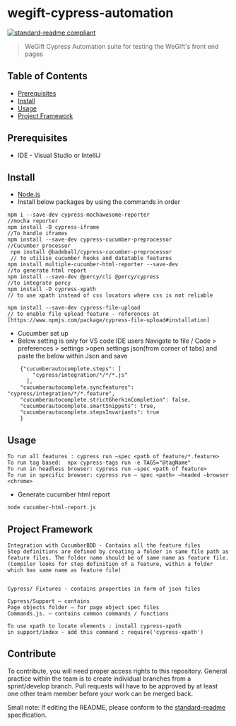 # wegift-cypress-automation

[![standard-readme compliant](https://img.shields.io/badge/standard--readme-OK-green.svg?style=flat-square)](https://github.com/RichardLitt/standard-readme)

> WeGift Cypress Automation suite for testing the WeGift's front end pages

## Table of Contents

- [Prerequisites](#Prerequisites)
- [Install](#install)
- [Usage](#usage)
- [Project Framework](#project-framework)

## Prerequisites

* IDE - Visual Studio or IntelliJ


## Install

* [Node.js](https://nodejs.org/en/download/)
* Install below packages by using the commands in order

 ```
 npm i --save-dev cypress-mochawesome-reporter 
 //mocha reporter 
 npm install -D cypress-iframe    
 //To handle iframes
 npm install --save-dev cypress-cucumber-preprocessor 
 //Cucumber processor 
  npm install @badeball/cypress-cucumber-preprocessor 
  // to utilise cucumber hooks and datatable features
 npm install multiple-cucumber-html-reporter --save-dev 
 //to generate html report
 npm install --save-dev @percy/cli @percy/cypress  
 //to integrate percy
 npm install -D cypress-xpath 
 // to use xpath instead of css locators where css is not reliable 

 npm install --save-dev cypress-file-upload 
 // to enable file upload feature - references at [https://www.npmjs.com/package/cypress-file-upload#installation]
 ```
 
* Cucumber set up
* Below setting is only for VS code IDE users
  Navigate to file / Code > preferences > settings >open settings json(from corner of tabs) and paste the below within Json and save
```
    {"cucumberautocomplete.steps": [
        "cypress/integration/*/*/*.js"
      ],
    "cucumberautocomplete.syncfeatures": "cypress/integration/*/*.feature",
    "cucumberautocomplete.strictGherkinCompletion": false,
    "cucumberautocomplete.smartSnippets": true,
    "cucumberautocomplete.stepsInvariants": true
    }
```

## Usage

```
To run all features : cypress run —spec <path of feature/*.feature>
To run tag based:  npx cypress-tags run -e TAGS="@tagName"
To run in headless browser: cypress run —spec <path of feature>
To run in specific browser: cypress run — spec <path> —headed —browser <chrome>
```

* Generate cucumber html report

```
node cucumber-html-report.js
```

## Project Framework

```
Integration with CucumberBDD - Contains all the feature files
Step definitions are defined by creating a folder in same file path as feature files. The folder name should be of same name as feature file.
(Compiler looks for step definition of a feature, within a folder which has same name as feature file)


Cypress/ Fixtures - contains properties in form of json files

Cypress/Support – contains
Page objects folder – for page object spec files
Commands.js. – contains common commands / functions

To use xpath to locate elements : install cypress-xpath
in support/index - add this command : require('cypress-xpath')

```

## Contribute

To contribute, you will need proper access rights to this repository. General practice within the team is to create individual branches from a sprint/develop branch. Pull requests will have to be approved by at least one other team member before your work can be merged back.

Small note: If editing the README, please conform to the [standard-readme](https://github.com/RichardLitt/standard-readme) specification.
